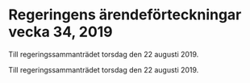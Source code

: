 # Regeringens ärendeförteckningar vecka 34, 2019

Till regeringssammanträdet torsdag den 22 augusti 2019.

Till regeringssammanträdet torsdag den 22 augusti 2019.
